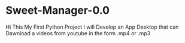 # Sweet-Manager-0.0
Hi
This My First Python Project
I will Develop an App Desktop that can Dawnload a videos from youtube in the form .mp4 or .mp3

